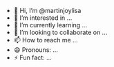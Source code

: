 - 👋 Hi, I’m @martinjoylisa
- 👀 I’m interested in ...
- 🌱 I’m currently learning ...
- 💞️ I’m looking to collaborate on ...
- 📫 How to reach me ...
- 😄 Pronouns: ...
- ⚡ Fun fact: ...

<!---
martinjoylisa/martinjoylisa is a ✨ special ✨ repository because its `README.md` (this file) appears on your GitHub profile.
You can click the Preview link to take a look at your changes.
--->
